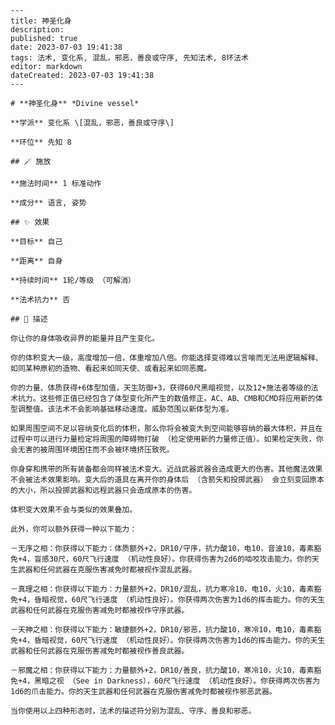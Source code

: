 
    ---
    title: 神圣化身
    description: 
    published: true
    date: 2023-07-03 19:41:38
    tags: 法术, 变化系, 混乱，邪恶，善良或守序, 先知法术, 8环法术
    editor: markdown
    dateCreated: 2023-07-03 19:41:38
    ---

    # **神圣化身** *Divine vessel*

    **学派** 变化系 \[混乱，邪恶，善良或守序\] 

    **环位** 先知 8

    ## 🪄 施放

    **施法时间** 1 标准动作

    **成分** 语言, 姿势

    ## ✨ 效果 

    **目标** 自己 

    **距离** 自身  

    **持续时间** 1轮/等级 （可解消） 

    **法术抗力** 否

    ## 📖 描述

    你让你的身体吸收异界的能量并且产生变化。

    你的体积变大一级，高度增加一倍，体重增加八倍。你能选择变得难以言喻而无法用逻辑解释、如同某种原初的造物、看起来如同天使、或看起来如同恶魔。

    你的力量、体质获得+6体型加值，天生防御+3，获得60尺黑暗视觉，以及12+施法者等级的法术抗力。这些修正值已经包含了体型变化所产生的数值修正。AC、AB、CMB和CMD将应用新的体型调整值。该法术不会影响基础移动速度。威胁范围以新体型为准。

    如果周围空间不足以容纳变化后的体积，那么你将会被变大到空间能够容纳的最大体积，并且在过程中可以进行力量检定将周围的障碍物打破 （检定使用新的力量修正值）。如果检定失败，你会无害的被周围环境困住而不会被环境挤压致死。

    你身穿和携带的所有装备都会同样被法术变大。近战武器武器会造成更大的伤害。其他魔法效果不会被法术效果影响。变大后的道具在离开你的身体后 （含箭矢和投掷武器） 会立刻变回原本的大小，所以投掷武器和远程武器只会造成原本的伤害。

    体积变大效果不会与类似的效果叠加。

    此外，你可以额外获得一种以下能力：

    －无序之相：你获得以下能力：体质额外+2，DR10/守序，抗力酸10，电10，音波10，毒素豁免+4，盲感30尺，60尺飞行速度 （机动性良好）。你获得伤害为2d6的啮咬攻击能力。你的天生武器和任何武器在克服伤害减免时都被视作混乱武器。

    －真理之相：你获得以下能力：力量额外+2，DR10/混乱，抗力寒冷10，电10，火10，毒素豁免+4，昏暗视觉，60尺飞行速度 （机动性良好）。你获得两次伤害为1d6的挥击能力。你的天生武器和任何武器在克服伤害减免时都被视作守序武器。

    －天神之相：你获得以下能力：敏捷额外+2，DR10/邪恶，抗力酸10，寒冷10，电10，毒素豁免+4，昏暗视觉，60尺飞行速度 （机动性良好）。你获得两次伤害为1d6的挥击能力。你的天生武器和任何武器在克服伤害减免时都被视作善良武器。

    －邪魔之相：你获得以下能力：力量额外+2，DR10/善良，抗力酸10，寒冷10，火10，毒素豁免+4，黑暗之视 （See in Darkness），60尺飞行速度 （机动性良好）。你获得两次伤害为1d6的爪击能力。你的天生武器和任何武器在克服伤害减免时都被视作邪恶武器。

    当你使用以上四种形态时，法术的描述符分别为混乱、守序、善良和邪恶。
    